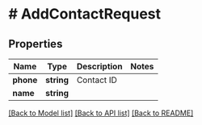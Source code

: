 # # AddContactRequest

## Properties

Name | Type | Description | Notes
------------ | ------------- | ------------- | -------------
**phone** | **string** | Contact ID |
**name** | **string** |  |

[[Back to Model list]](../../README.md#models) [[Back to API list]](../../README.md#endpoints) [[Back to README]](../../README.md)
